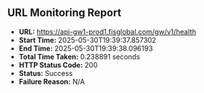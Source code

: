 ## URL Monitoring Report

- **URL:** https://api-gw1-prod1.fisglobal.com/gw/v1/health
- **Start Time:** 2025-05-30T19:39:37.857302
- **End Time:** 2025-05-30T19:39:38.096193
- **Total Time Taken:** 0.238891 seconds
- **HTTP Status Code:** 200
- **Status:** Success
- **Failure Reason:** N/A
